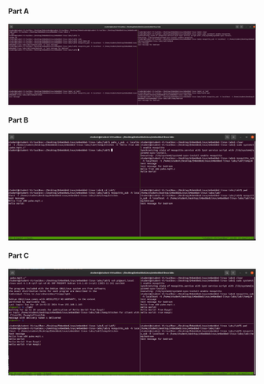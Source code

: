 #### Part A

![Part A](MQTT_CL_DEMO_A.PNG)

#### Part B

![Part B](MQTT_CL_DEMO_B.PNG)

#### Part C

![Part C](MQTT_CL_DEMO_C.PNG)
